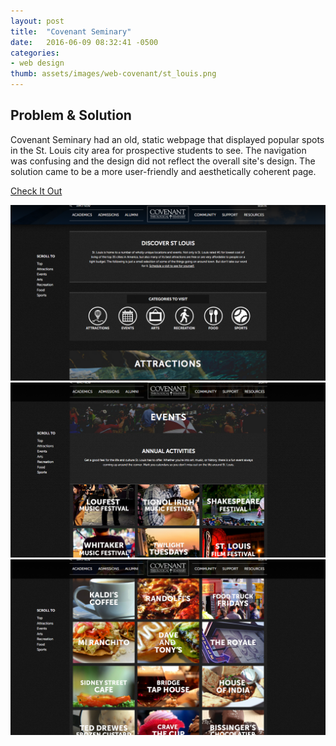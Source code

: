 ```yaml
---
layout: post
title:  "Covenant Seminary"
date:   2016-06-09 08:32:41 -0500
categories:
- web design
thumb: assets/images/web-covenant/st_louis.png
---
```

Problem & Solution
------------------
Covenant Seminary had an old, static webpage that displayed popular spots in the St. Louis
city area for prospective students to see. The navigation was confusing and the design did not
reflect the overall site's design. The solution came to be a more user-friendly and
aesthetically coherent page.

<a href="https://www.covenantseminary.edu/community/stlouis/">Check It Out</a>

<div class="example-container">
<img class="example-img" alt="St. Louis Page" src="/assets/images/web-covenant/st-louis-intro.png">
</div>

<div class="example-container">
<img class="example-img" alt="St. Louis Intro" src="/assets/images/web-covenant/event-section.png">
</div>

<div class="example-container">
<img class="example-img" alt="St. Louis Events" src="/assets/images/web-covenant/st-louis-grid.png">
</div>
